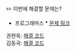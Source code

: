 ✏️ 이번에 해결할 문제는? <br>
* 프로그래머스 *
[문제 링크](https://school.programmers.co.kr/learn/courses/30/lessons/42626)

권현욱: [해결 코드]() <br>
김동국: [해결 코드]() <br>
